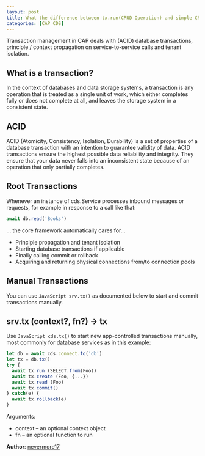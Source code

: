 ```yaml
---
layout: post
title: What the difference between tx.run(CRUD Operation) and simple CRUD Operation?
categories: [CAP CDS]
---
```


Transaction management in CAP deals with (ACID) database transactions, principle / context propagation on service-to-service calls and tenant isolation.

## What is a transaction?

In the context of databases and data storage systems, a transaction is any operation that is treated as a single unit of work, which either completes fully or does not complete at all, and leaves the storage system in a consistent state.

## ACID

ACID (Atomicity, Consistency, Isolation, Durability) is a set of properties of a database transaction with an intention to guarantee validity of data.
ACID transactions ensure the highest possible data reliability and integrity. They ensure that your data never falls into an inconsistent state because of an operation that only partially completes.


## Root Transactions

Whenever an instance of cds.Service processes inbound messages or requests, for example in response to a call like that:
```js
await db.read('Books')
``` 
… the core framework automatically cares for…

 - Principle propagation and tenant isolation
 - Starting database transactions if applicable
 - Finally calling commit or rollback
 - Acquiring and returning physical connections from/to connection pools

## Manual Transactions

You can use `JavaScript srv.tx()` as documented below to start and commit transactions manually.

## srv.tx (context?, fn?) → tx<srv>

Use `JavaScript cds.tx()` to start new app-controlled transactions manually, most commonly for database services as in this example:
```js
let db = await cds.connect.to('db')
let tx = db.tx()
try {
  await tx.run (SELECT.from(Foo))
  await tx.create (Foo, {...})
  await tx.read (Foo)
  await tx.commit()
} catch(e) {
  await tx.rollback(e)
}
```

Arguments:
 - context – an optional context object
 - fn – an optional function to run

**Author**: [nevermore17](https://github.com/nevermore17)
